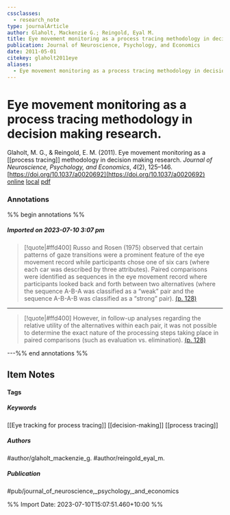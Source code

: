 ```yaml
---
cssclasses:
  - research_note
type: journalArticle
author: Glaholt, Mackenzie G.; Reingold, Eyal M.
title: Eye movement monitoring as a process tracing methodology in decision making research.
publication: Journal of Neuroscience, Psychology, and Economics
date: 2011-05-01
citekey: glaholt2011eye
aliases:
  - Eye movement monitoring as a process tracing methodology in decision making research.
---
```


# Eye movement monitoring as a process tracing methodology in decision making research.

Glaholt, M. G., & Reingold, E. M. (2011). Eye movement monitoring as a [[process tracing]] methodology in decision making research. _Journal of Neuroscience, Psychology, and Economics_, _4_(2), 125–146. [https://doi.org/10.1037/a0020692](https://doi.org/10.1037/a0020692)
[online](http://zotero.org/users/local/kZl3QdXV/items/J69IHDJQ) [local](zotero://select/library/items/J69IHDJQ) [pdf](file:///home/gjc216/Zotero/storage/JEABJDVM/Glaholt%20and%20Reingold%20-%202011%20-%20Eye%20movement%20monitoring%20as%20a%20process%20tracing%20metho.pdf)
 

 
### Annotations

%% begin annotations %%
##### Imported on 2023-07-10 3:07 pm
>[!quote|#ffd400]
>Russo and Rosen (1975) observed that certain patterns of gaze transitions were a prominent feature of the eye movement record while participants chose one of six cars (where each car was described by three attributes). Paired comparisons were identified as sequences in the eye movement record where participants looked back and forth between two alternatives (where the sequence A-B-A was classified as a “weak” pair and the sequence A-B-A-B was classified as a “strong” pair). [(p. 128)](zotero://open-pdf/library/items/JEABJDVM?page=128&annotation=3NGZIG2H)

---
>[!quote|#ffd400]
>However, in follow-up analyses regarding the relative utility of the alternatives within each pair, it was not possible to determine the exact nature of the processing steps taking place in paired comparisons (such as evaluation vs. elimination). [(p. 128)](zotero://open-pdf/library/items/JEABJDVM?page=128&annotation=6VEXK795)

---%% end annotations %%

## Item Notes

#### Tags

##### Keywords

[[Eye tracking for process tracing]] [[decision-making]] [[process tracing]]

##### Authors

#author/glaholt_mackenzie_g. #author/reingold_eyal_m.

##### Publication

#pub/journal_of_neuroscience,_psychology,_and_economics


%% Import Date: 2023-07-10T15:07:51.460+10:00 %%
